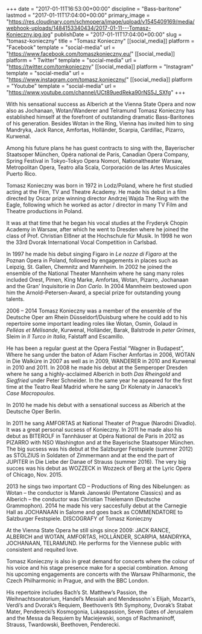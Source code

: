 +++
date = "2017-01-11T16:53:00+00:00"
discipline = "Bass-baritone"
lastmod = "2017-01-11T17:04:00+00:00"
primary_image = "https://res.cloudinary.com/schmopera/image/upload/v1545409169/media/webhook-uploads/1484153340434/2017-01-11---Tomasz-Konieczny.jpg.jpg"
publishDate = "2017-01-11T17:04:00+00:00"
slug = "tomasz-konieczny"
title = "Tomasz Konieczny"
[[social_media]]
platform = "Facebook"
template = "social-media"
url = "https://www.facebook.com/tomaszkonieczny.eu/"
[[social_media]]
platform = " Twitter"
template = "social-media"
url = "https://twitter.com/tomkonieczny"
[[social_media]]
platform = "Instagram"
template = "social-media"
url = "https://www.instagram.com/tomasz.konieczny/"
[[social_media]]
platform = "Youtube"
template = "social-media"
url = "https://www.youtube.com/channel/UCt89uedReka90rNS5J_SXfg"
+++

With his sensational success as Alberich at the Vienna State Opera and now also as Jochanaan, Wotan/Wanderer and Telramund Tomasz Konieczny has established himself at the forefront of outstanding dramatic Bass-Baritones of his generation. Besides Wotan in the Ring, Vienna has invited him to sing Mandryka, Jack Rance, Amfortas, Holländer, Scarpia, Cardillac, Pizarro, Kurwenal.

Among his future plans he has guest contracts to sing with the, Bayerischer Staatsoper München, Opéra national de Paris, Canadian Opera Company, Spring Festival in Tokyo-Tokyo Opera Nomori, Nationaltheater Warsaw, Metropolitan Opera, Teatro alla Scala, Corporación de las Artes Musicales Puerto Rico.

Tomasz Konieczny was born in 1972 in Lodz/Poland, where he first studied acting at the Film, TV and Theatre Academy. He made his debut in a film directed by Oscar prize winning director Andrzej Wajda The Ring with the Eagle, following which he worked as actor / director in many TV Film and Theatre productions in Poland.

It was at that time that he began his vocal studies at the Fryderyk Chopin Academy in Warsaw, after which he went to Dresden where he joined the class of Prof. Christian Elßner at the Hochschule für Musik. In 1998 he won the 33rd Dvorak International Vocal Competition in Carlsbad.

In 1997 he made his debut singing Figaro in *Le nozze di Figaro* at the Poznan Opera in Poland, followed by engagements in places such as Leipzig, St. Gallen, Chemnitz and Mannheim. In 2002 he joined the ensemble of the National Theater Mannheim where he sang many roles included Orest, Pimen, King Marke, Amfortas, Wotan, Pizarro, Jochanaan and the Gran' Inquisitorie in *Don Carlo*. In 2004 Mannheim bestowed upon him the Arnold-Petersen-Award, a special prize for outstanding young talents.

2006 – 2014 Tomasz Konieczny was a member of the ensemble of the Deutsche Oper am Rhein Düsseldorf/Duisburg where he could add to his repertoire some important leading roles like Wotan, Osmin, Golaud in *Pelléas et Mélisande*, Kurwenal, Holländer, Barak, Balstrode in *peter Grimes*, Sleim in *Il Turco in Italia*, Falstaff and Escamillo.

He has been a regular guest at the Opera Festial “Wagner in Budapest”, Where he sang under the baton of Adam Fischer Amfortas in 2006, WOTAN in Die Walküre in 2007 as well as in 2009, WANDERER in 2010 and Kurwenal in 2010 and 2011. In 2008 he made his debut at the Semperoper Dresden where he sang a highly-acclaimed Alberich in both *Das Rheingold* and *Siegfried* under Peter Schneider. In the same year he appeared for the first time at the Teatro Real Madrid where he sang Dr Kolenaty in Janacek’s *Case Macropoulos.*

In 2010 he made his debut with a sensational success as Alberich at the Deutsche Oper Berlin.

In 2011 he sang AMFORTAS at National Theater of Prague (Narodni Divadlo). It was a great personal sucsess of Konieczny. In 2011 he made also his debut as BITEROLF in Tannhäuser at Opéra National de Paris in 2012 as PIZARRO with NSO Washington and at the Bayerische Staatsoper München. The big sucsess was his debut at the Salzburger Festspiele (summer 2012) as STOLZIUS in Soldaten of Zimmermann and at the end the part of JUPITER in Die Liebe der Danae of Strauss (summer 2016). The very big succes was his debut as WOZZECK in Wozzeck of Berg at the Lyric Opera of Chicago, Nov. 2015.

2013 he sings two important CD – Productions of Ring des Nibelungen: as Wotan – the conductor is Marek Janowski (Pentatone Classics) and as Alberich – the conductor was Christian Thielemann (Deutsche Grammophon). 2014 he made his very saccesfully debut at the Carnegie Hall as JOCHANAAN in Salome and goes back as COMMENDATORE to Salzburger Festspiele. DISCOGRAFY of Tomasz Konieczny

At the Vienna State Opera he still sings since 2009: JACK RANCE, ALBERICH and WOTAN, AMFORTAS, HOLLÄNDER, SCARPIA, MANDRYKA, JOCHANAAN, TELRAMUND. He performs for the Viennese public with consistent and requited love.

Tomasz Konieczny is also in great demand for concerts where the colour of his voice and his stage presence make for a special combination. Among his upcoming engagements are concerts with the Warsaw Philharmonic, the Czech Philharmonic in Prague, and with the BBC London.

His repertoire includes Bach’s St. Matthew’s Passion, the Weihnachtsoratorium, Handel’s Messiah and Mendessohn´s Elijah, Mozart’s, Verdi’s and Dvorak’s Requiem, Beethoven’s 9th Symphony, Dvorak’s Stabat Mater, Penderecki’s Kosmogonia, Lukaspassion, Seven Gates of Jerusalem and the Messa da Requiem by Maciejewski, songs of Rachmaninoff, Strauss, Twardowski, Beethoven, Penderecki.
